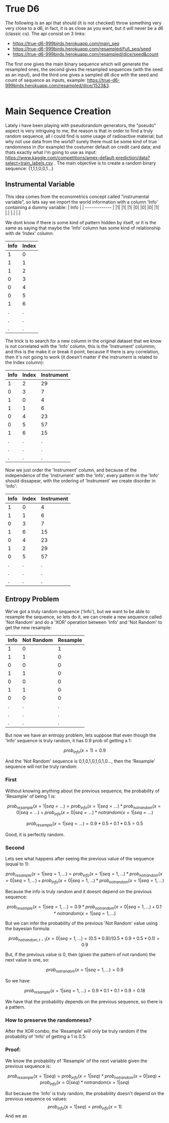 # True D6

The following is an api that should (it is not checked) throw something very very close to a d6, in fact, it is as close as you want, but it will never be a d6 (classic cs). The api consist on 3 links: 
  - https://true-d6-999birds.herokuapp.com/main_seq 
  - https://true-d6-999birds.herokuapp.com/resampled/full_seq/seed
  - https://true-d6-999birds.herokuapp.com/resampled/dice/seed&count <br/>
 
The first one gives the main binary sequence which will generate the resampled ones, the second gives the resampled sequences (with the seed as an input), and the third one gives a sampled d6 dice with the seed and count of sequence as inputs, example: https://true-d6-999birds.herokuapp.com/resampled/dice/1523&3.
<br><br>


# Main Sequence Creation
Lately i have been playing with pseudorandom generators, the "pseudo" aspect is very intriguing to me, the reason is that in order to find a truly random sequence, all i could find is some usage of radioactive material; but why not use data from the world? surely there must be some kind of true randomness in (for example) the costumer default on credit card data; and thats exactly what i'm going to use as input: https://www.kaggle.com/competitions/amex-default-prediction/data?select=train_labels.csv .
The main objective is to create a random binary sequence: {1,1,1,0,0,1...}

## Instrumental Variable

This idea comes from the econometrics concept called "instrumental variable", so lets say we import the world information with a column 'Info' containing a dummy variable:
| Info          | 
| ------------- | 
|1| 
|1| 
|1|
|0|
|0|
|0|
|1|
|.|
|.|
|.|

We dont know if there is some kind of pattern hidden by itself, or it is the same as saying that maybe the 'Info' column has some kind of relationship with de 'Index' column:

| Info          | Index|
| ------------- | ------------- | 
|1|0| 
|1|1|
|1|2|
|0|3|
|0|4|
|0|5|
|1|6|
|.|.|
|.|.|
|.|.|

The trick is to search for a new column in the original dataset that we know is not correlated with the 'Info' column, this is the 'Instrument' colummn; and this is the make it or break it point, because if there is any correlation, then it's not going to work (it doesn't matter if the instrument is related to the Index column):

| Info          | Index| Instrument|
| ------------- | ------------- | ------------- | 
|1|2|29|
|0|3|7|
|1|0|4|
|1|1|6|
|0|4|23|
|0|5|57|
|1|6|15|
|.|.|.|
|.|.|.|
|.|.|.| 


Now we just order the 'Instrument' column, and because of the independence of the 'Instrument' with the 'Info', every pattern in the 'Info' should dissapear, with the ordering of 'Instrument' we create disorder in 'Info':

| Info          | Index| Instrument|
| ------------- | ------------- | ------------- | 
|1|0|4|
|1|1|6|
|0|3|7|
|1|6|15|
|0|4|23|
|1|2|29|
|0|5|57|
|.|.|.|
|.|.|.|
|.|.|.| 


## Entropy Problem

We've got a truly random sequence ('Info'), but we want to be able to resample the sequence, so lets do it, we can create a new sequence called 'Not Random' and do a 'XOR' operation between 'Info' and 'Not Random' to get the new resample:

| Info          | Not Random| Resample|
| ------------- | ------------- | ------------- | 
|1|0|1|
|1|1|0|
|0|0|0|
|1|1|0|
|0|0|0|
|1|1|0|
|0|0|0|
|.|.|.|
|.|.|.|
|.|.|.|

But now we have an entropy problem, lets suppose that even though the 'Info' sequence is truly random, it has 0.9 prob of getting a 1:

$$prob_{info}(x=1)=0.9$$

And the 'Not Random' sequence is 0,1,0,1,0,1,0,1,0..., then the 'Resample' sequence will not be truly random: 

### First

Without knowing anything about the previous sequence, the probability of 'Resample' of being 1 is:

$$prob_{resample}(x=1|seq={...})=prob_{info}(x=1|seq={...})*prob_{notrandom}(x=0|seq={...})+prob_{info}(x=0|seq={...})*notrandom(x=1|seq={...})$$


$$prob_{resample}(x=1|seq={...})=0.9*0.5+0.1*0.5=0.5$$

Good, it is perfectly random.

### Second

Lets see what happens after seeing the previous value of the sequence (equal to 1):

$$prob_{resample}(x=1|seq={1,...})=prob_{info}(x=1|seq={1,...})*prob_{notrandom}(x=0|seq={1,...})+prob_{info}(x=0|seq={1,...})*prob_{notrandom}(x=1|seq={1,...})$$

Because the info is truly random and it doesnt depend on the previous sequence:

$$prob_{resample}(x=1|seq={1,...})=0.9*prob_{notrandom}(x=0|seq={1,...})+0.1*notrandom(x=1|seq={1,...})$$ 

But we can infer the probability of the previous 'Not Random' value using the bayesian formula:

$$prob_{notrandom,t-1}(x=0|seq={1,...})=(0.5*0.9)/(0.5*0.9+0.5*0.1)=0.9$$

But, if the previous value is 0, then (given the pattern of not random) the next value is one, so:

$$prob_{notrandom}(x=1|seq={1,...})=0.9$$

So we have:

$$prob_{resample}(x=1|seq={1,...})=0.9*0.1+0.1*0.9=0.18$$ 

We have that the probability depends on the previous sequence, so there is a pattern.


### How to preserve the randomness?
After the XOR combo, the 'Resample' will only be truly random if the probability of 'Info' of getting a 1 is 0.5:
### Proof: 

We know the probability of 'Resample' of the next variable given the previous sequence is:
  
$$prob_{resample}(x=1|seq)=prob_{info}(x=1|seq)*prob_{notrandom}(x=0|seq)+prob_{info}(x=0|seq)*notrandom(x=1|seq)$$

But because the 'Info' is truly random, the probability doesn't depend on the previous sequence os values:
$$prob_{info}(x=1|seq)=prob_{info}(x=1)$$
And we as
  
 
